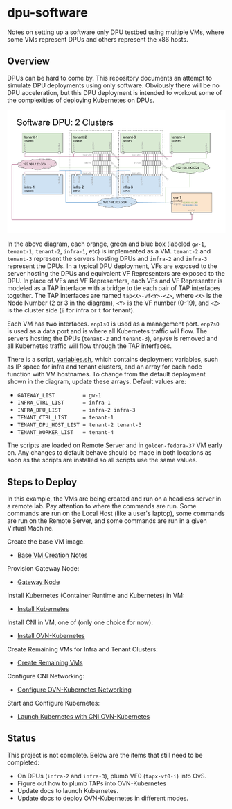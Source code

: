 # dpu-software
Notes on setting up a software only DPU testbed using multiple VMs, where some VMs
represent DPUs and others represent the x86 hosts.

## Overview

DPUs can be hard to come by.
This repository documents an attempt to simulate DPU deployments using only software.
Obviously there will be no DPU acceleration, but this DPU deployment is intended to
workout some of the complexities of deploying Kubernetes on DPUs.

![Software DPU: 2 Clusters](docs/images/SoftwareDPU_2Clusters.png)

In the above diagram, each orange, green and blue box (labeled `gw-1`, `tenant-1`,
`tenant-2`, `infra-1`, etc) is implemented as a VM.
`tenant-2` and `tenant-3` represent the servers hosting DPUs and `infra-2` and `infra-3`
represent the DPUs.
In a typical DPU deployment, VFs are exposed to the server hosting the DPUs and equivalent
VF Representers are exposed to the DPU.
In place of VFs and VF Representers, each VFs and VF Representer is modeled as a TAP
interface with a bridge to tie each pair of TAP interfaces together.
The TAP interfaces are named `tap<X>-vf<Y>-<Z>`, where `<X>` is the Node Number (2 or 3 in
the diagram), `<Y>` is the VF number (0-19), and `<Z>` is the cluster side (`i` for infra
or `t` for tenant).

Each VM has two interfaces.
`enp1s0` is used as a management port.
`enp7s0` is used as a data port and is where all Kubernetes traffic will flow.
The servers hosting the DPUs (`tenant-2` and `tenant-3`), `enp7s0` is removed and all
Kubernetes traffic will flow through the TAP interfaces.

There is a script, [variables.sh](scripts/variables.sh), which contains deployment
variables, such as IP space for infra and tenant clusters, and an array for each
node function with VM hostnames.
To change from the default deployment shown in the diagram, update these arrays.
Default values are:

* `GATEWAY_LIST         = gw-1`
* `INFRA_CTRL_LIST      = infra-1`
* `INFRA_DPU_LIST       = infra-2 infra-3`
* `TENANT_CTRL_LIST     = tenant-1`
* `TENANT_DPU_HOST_LIST = tenant-2 tenant-3`
* `TENANT_WORKER_LIST   = tenant-4`

The scripts are loaded on Remote Server and in `golden-fedora-37` VM early on.
Any changes to default behave should be made in both locations as soon as the
scripts are installed so all scripts use the same values.

## Steps to Deploy

In this example, the VMs are being created and run on a headless server in a remote lab.
Pay attention to where the commands are run.
Some commands are run on the Local Host (like a user's laptop), some commands are run on the
Remote Server, and some commands are run in a given Virtual Machine.

Create the base VM image.

* [Base VM Creation Notes](docs/create-base-vm.md)

Provision Gateway Node:

* [Gateway Node](docs/gateway-node.md)

Install Kubernetes (Container Runtime and Kubernetes) in VM:

* [Install Kubernetes](docs/install-k8s.md)

Install CNI in VM, one of (only one choice for now):

* [Install OVN-Kubernetes](docs/install-ovnk.md)

Create Remaining VMs for Infra and Tenant Clusters:

* [Create Remaining VMs](docs/create-remaining-vms.md)

Configure CNI Networking:

* [Configure OVN-Kubernetes Networking](docs/config-ovnk.md)

Start and Configure Kubernetes:

* [Launch Kubernetes with CNI OVN-Kubernetes](docs/launch-k8s-ovnk.md)


## Status

This project is not complete.
Below are the items that still need to be completed:

* On DPUs (`infra-2` and `infra-3`), plumb VF0 (`tapx-vf0-i`) into OvS.
* Figure out how to plumb TAPs into OVN-Kubernetes
* Update docs to launch Kubernetes.
* Update docs to deploy OVN-Kubernetes in different modes.
